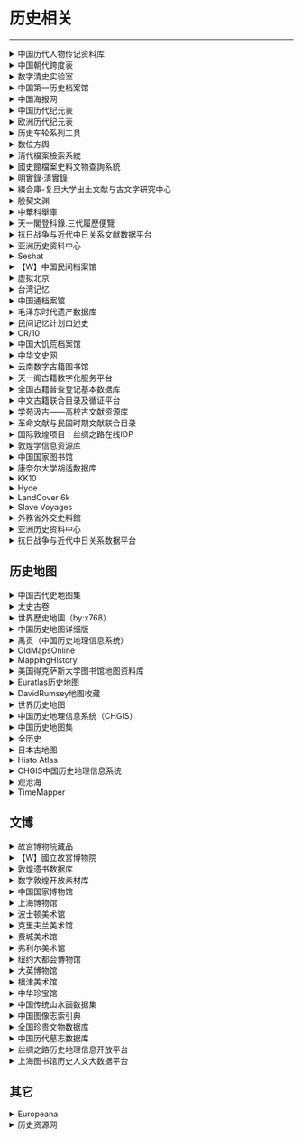# 历史相关

---

<div class="grid">
    <div><details><summary>中国历代人物传记资料库</summary><p>复旦和哈佛合作的历史人物传记数据库。<br/><a href="https://projects.iq.harvard.edu/chinesecbdb" target="_blank" role="button" class="outline">访问网站</a></p></details></div>
    <div><details><summary>中国朝代跨度表</summary><p>网友整理的中国朝代跨度表，是一个Excel文件，需要下载查看。<br/><a href="https://wwpan.lanzoul.com/iyUrT01inj6d" target="_blank" role="button" class="outline">蓝奏云链接</a></p></details></div>
    <div><details><summary>数字清史实验室</summary><p>由教育部人文社科研究基地清史研究所主持，成立于2018年1月14日。实验室致力于清史数据的开发与共享，致力于打造集时空于一体的数据平台。<br/>目前可用的数据库包括：清史专题数据库；中国历史官员量化数据库——清代，缙绅录；清代以来经济史数据<br/><a href="http://39.96.59.69/" target="_blank" role="button" class="outline">访问网站</a></p></details></div>
</div>
<div class="grid">
    <div><details><summary>中国第一历史档案馆</summary><p>有很多可以查的数据，比如可以全文检索《清会典》、《清实录》等书，以及可以查询清朝档案。<br/><a href="http://www.lsdag.com/" target="_blank" role="button" class="outline">访问网站</a></p></details></div>
    <div><details><summary>中国海报网</summary><p>一个收录了超过3050张中国宣传海报的网站，其中包含有关其历史、背景和设计的信息。<br/><a href="https://www.chineseposters.net/" target="_blank" role="button" class="outline">访问网站</a></p></details></div>
    <div><details><summary>中国历代纪元表</summary><p>网友整理的一个中国历代纪元表，很详细。<br/><a href="https://wwpan.lanzoul.com/iutJJ03plxqj" target="_blank" role="button" class="outline">访问网站</a></p></details></div>
</div>
<div class="grid">
    <div><details><summary>欧洲历代纪元表</summary><p>网友整理的一个欧洲历代纪元表，很详细。<br/><a href="https://wwpan.lanzoul.com/ijH9E03plxpi" target="_blank" role="button" class="outline">访问网站</a></p></details></div>
    <div> <details><summary>历史车轮系列工具</summary><p>提供中西历转换器、时光日历、历史长河图、历史卷轴动画、人物生平时间轴、简易历史地图等工具。<br/><a href="https://www.lishichelun.com/wheel" target="_blank" role="button" class="outline">访问网站</a></p></details></div>
    <div><details><summary>数位方舆</summary><p>一个可以找到一些中国历史相关的图片的网站<br/><a href="https://digitalatlas.ascdc.sinica.edu.tw/index.jsp" target="_blank" role="button" class="outline">访问网站</a></p></details></div>
</div>
<div class="grid">
    <div><details><summary>清代檔案檢索系統</summary><p>中华民国国立故宫博物院提供的清代档案检索系统，可以在线检索清代档案<br/><a href="https://qingarchives.npm.edu.tw/" target="_blank" role="button" class="outline">访问网站</a></p></details></div>
    <div><details><summary>國史館檔案史料文物查詢系統</summary><p>中华民国国史馆开发的档案史料文物查询系统，提供了部分民国档案查询调阅<br/><a href=" index.php" target="_blank" role="button" class="outline">访问网站</a></p></details></div>
    <div><details><summary>明實錄·淸實錄</summary><p>韩国人出品的可以全文检索明实录和清实录的网站，需要用繁体检索<br/><a href="https://sillok.history.go.kr/mc/searchResultList.do" target="_blank" role="button" class="outline">访问网站</a></p></details></div>
</div>
<div class="grid">
    <div><details><summary>綴合庫-复旦大学出土文献与古文字研究中心</summary><p>复旦大学出土文献与古文字研究中心研发的“缀玉联珠”甲骨缀合信息库，致力于全面整合甲骨缀合信息，将缀合情况、出处、缀合者等信息汇于一处，冀为学界提供查检之便。目前库内共有缀合信息6500余条，并将持续更新。缀合库坚持开放原则，内置交流反馈功能，使读者与编纂人员得以良性互动。<br/><a href="http://www.fdgwz.org.cn/ZhuiHeLab/Home" target="_blank" role="button" class="outline">访问网站</a></p></details></div>
    <div><details><summary>殷契文渊</summary><p>旨在广集殷墟甲骨文发现一百多年来种种甲骨著录与其论著文献等。具体而言，包括甲骨字形库、甲骨著录库、甲骨文献库、甲骨文知识服务平台，期为甲骨文与甲骨学研习者提供便利。<br/>可以在搜索框直接点击搜索按钮可以查看站点收录的甲骨著录列表，随便点击进入一个列出了该著录下所有的拓片信息，微信扫码后支持高清大图的下载<br/><a href="https://jgw.aynu.edu.cn/ajaxpage/home2.0/index.html" target="_blank" role="button" class="outline">访问网站</a></p></details></div>
    <div><details><summary>中華科舉庫</summary><p>可以查询元、明、清三代的科举数据，需要用繁体中文查询<br/><a href="http://kjk.wenjinguan.com/" target="_blank" role="button" class="outline">访问网站</a></p></details></div>
</div>
<div class="grid">
    <div><details><summary>天一閣登科錄.三代履歷便覽</summary><p>书阁古籍爱好者整理的天一閣登科錄.三代履歷便覽，可以查询三代登科数据，需要下载使用，文件8G左右<br/><a href="
https://new.shuge.org/meet/topic/57003/" target="_blank" role="button" class="outline">访问网站</a></p></details></div>
    <div><details><summary>抗日战争与近代中日关系文献数据平台</summary><p>由中国社会科学院近代史研究所出品，已经上线的晚清民国时期报纸830种，期刊突破2,300种，图书23,000余册，此外还包括图片、音视频等资源，如以图像数据计算，总数已超过1,500万页。只是在线阅览直接打开网站就可以使用，如果准备把资料下载到本地、可以注册一个免费账号（注册满24小时后，每个账号每月可下载2000张图像。<br/><a href="https://www.modernhistory.org.cn/#/" target="_blank" role="button" class="outline">访问网站</a></p></details></div>
    <div><details><summary>亚洲历史资料中心</summary><p>日本在2001年开放出来的一个历史档案库，据说有近3000万页的档案图像资料。<br/><a href="https://www.jacar.archives.go.jp/aj/meta/default" target="_blank" role="button" class="outline">访问网站</a></p></details></div>
</div>
<div class="grid">
    <div><details><summary>Seshat</summary><p>由彼得·图尔钦开发的开放的全球历史数据库<br/><a href="https://seshatdatabank.info/" target="_blank" role="button" class="outline">访问网站</a></p></details></div>
    <div><details><summary>【W】中国民间档案馆</summary><p>该站点致力于提供有关中国人民寻求恢复其国家历史的运动的重要文件、电影、博客和出版物。<br/><a href="https://minjian-danganguan.org/zh" target="_blank" role="button" class="outline">访问网站</a></p></details></div>
    <div><details><summary>虚拟北京</summary><p>该作品集通过使用数字技术、H-GIS 和视觉资料来探索 20 世纪 20 年代至 40 年代北京的历史。该项目的主要视觉资料包括两个摄影集。第一套是西德尼·甘博（Sidney D. Gamble）的作品集，甘博是一名社会学家和传教士，1917 年至 1937 年在中国生活，其工作重点关注北京最贫困的人群。第二批藏品来自德国摄影师海达·莫里森（Hedda Morrison），她从 1933 年开始在中国生活，直到第二次世界大战结束。除了视觉资料外，还有市政府警察局和社会事务局的记录，以及记录城市普通居民日常生活的新闻记录。藏品旨在向观众传达中国普通人的生活方式、传统和习俗。<br/><a href="http://beijing.virtualcities.fr/Presentation/Overview" target="_blank" role="button" class="outline">访问网站</a></p></details></div>
</div>
<div class="grid">
    <div><details><summary>台湾记忆</summary><p>台湾国立中央图书馆创建了这一数字藏书，用于分析和建立与台湾有关的历史文本、图像和其他文献的解释性信息，时间跨度从 18 世纪到 20 世纪。这些文献揭示了 19 世纪日本殖民统治和清朝统治下的台湾社会，以及现代台湾的政治。该藏品目前包含 267,000 多件藏品和 278 万多页图片，有英文和中文两种版本。<br/><a href="https://tm.ncl.edu.tw/index" target="_blank" role="button" class="outline">访问网站</a></p></details></div>
    <div><details><summary>中国通档案馆</summary><p>中国通档案馆由加州州立大学北岭分校的罗伯特·戈斯坦德教授（Robert Gohstand ）于 1996 年建立，目的是保存和宣传 20 世纪初曾在中国居住和工作过的许多其他国家和文化背景的人的遗产。档案包括信件、日记、照片、明信片、书籍、期刊和报纸。藏品有英文版。<br/><a href="https://library.csun.edu/SCA/OldChinaHands" target="_blank" role="button" class="outline">访问网站</a></p></details></div>
    <div><details><summary>毛泽东时代遗产数据库</summary><p>该项目由德国弗莱堡大学的丹尼尔·里斯（Daniel Leese ）指导。该网站包含经过精心整理的数千份有关毛泽东时代遗产问题的文件和图片。除官方文件外，还有内部分发的示范案例集、口述历史访谈记录和其他相关材料。该项目的一个主要目的是研究和展示中国共产党的战略以及毛泽东逝世后重大政策变化带来的社会后果。<br/><a href="https://www.maoistlegacy.de/db/users/login" target="_blank" role="button" class="outline">访问网站</a></p></details></div>
</div>
<div class="grid">
    <div><details><summary>民间记忆计划口述史</summary><p>民间记忆计划口述史的藏品包括 2009 年至 2016 年采访的数字视频记录和书面文件。采访由吴文光在中国北京经营的电影工作室——草场地工作站的相关电影制作人进行，其采访内容均为中国人讲述20 世纪中期中国农村生活，主要是大饥荒期间的经历，也包括土地改革和集体化、大跃进、四清运动和文化大革命。至今已有150 多名青年电影制作人加入了该项目，自 2010 年以来，他们走访了中国各省 的246 个村庄，采访了 1100 多名老年村民。该作品集有中英文两种版本，采访以中文进行。<br/><a href="https://repository.duke.edu/dc/memoryproject" target="_blank" role="button" class="outline">访问网站</a></p></details></div>
    <div><details><summary>CR/10</summary><p>一个实验性口述历史项目。旨在中立地收集普通民众对1966年至1976年历时10年的中国无产阶级文化大革命的真实记忆和印象。访谈征集从2015年12月开始，一直持续至今。到目前为止，匹兹堡大学数字馆藏网站上已发布 121 篇采访。<br/><a href="https://culturalrevolution.pitt.edu/" target="_blank" role="button" class="outline">访问网站</a></p></details></div>
    <div><details><summary>中国大饥荒档案馆</summary><p>该网站建于 2000 年，旨在提供有关大饥荒的中国学术研究成果。该网站拥有宝贵的文献资料，尤其是 2008 年大饥荒 50 周年国际研讨会的文献资料，包括重大事件年表、原始文献以及有关大饥荒的文章。该网站已数年未更新，但仍是研究中国当代史的有用资源。该网站中文版。<br/><a href="https://www.yhcw.net/" target="_blank" role="button" class="outline">访问网站</a></p></details></div>
</div>
<div class="grid">
    <div><details><summary>中华文史网</summary><p>目前主要为清史编纂委员会及其下属部门提供网络信息服务，即时通过网络对外发布项目招标等相关信息。从发展趋势来说，“中华文史网”将努力探索博大精深的中华文明的各个分支，建设成为一个中华学术的网络研究平台。<br/><a href="http://www.historychina.net/" target="_blank" role="button" class="outline">访问网站</a></p></details></div>
    <div><details><summary>云南数字古籍图书馆</summary><p>云南省图书馆是我国馆藏古籍文献较为丰富的图书馆之一，馆藏古籍41万多册，其中善本1600余部2.8万多册，共有126部古籍入选《国家珍贵古籍名录》。该数据库是云南省图书馆建立的古籍数据库，目前收录古籍756部 3233册。<br/><a href="http://msq.ynlib.cn/index.html" target="_blank" role="button" class="outline">访问网站</a></p></details></div>
    <div><details><summary>天一阁古籍数字化服务平台</summary><p>天一阁是我国现存历史最悠久的私家藏书楼，也是世界上最古老的三大家族图书馆之一。天一阁建于明嘉靖四十至四十五年（公元1561—1566年）之间，原为明兵部右侍郎范钦的藏书处。现藏各类古籍近30万卷，其中珍椠善本8万余卷。该数据库现收录各类文献22982种，其中部分提供全文图像。<br/><a href="https://gj.tianyige.com.cn/" target="_blank" role="button" class="outline">访问网站</a></p></details></div>
</div>
<div class="grid">
    <div><details><summary>全国古籍普查登记基本数据库</summary><p>全国古籍普查登记基本数据库”是全国古籍普查工作的重要成果之一。数据库发布的内容主要包括普查编号、索书号、题名、著者、版本、册数、馆藏单位等信息。系统支持用户按照题名、著者、版本、收藏单位、普查编号、索书号等字段进行简单检索（单一字段检索）或高级检索（组合字段检索），支持繁简共检，检索结果可按照普查编号和题名进行排序，同时可按照单位进行导航。国家古籍保护中心将根据普查工作进展，陆续发布古籍普查数据。该数据库累计发布264家单位古籍普查数据825362条7973050册。<br/><a href="http://202.96.31.78/xlsworkbench/publish?tdsourcetag=s_pcqq_aiomsg" target="_blank" role="button" class="outline">访问网站</a></p></details></div>
    <div><details><summary>中文古籍联合目录及循证平台</summary><p>中文古籍联合目录及循证平台是上海图书馆数字人文平台的一个试验型项目，目前收录有1400余家机构的古籍馆藏目录，其中上海图书馆的古籍馆藏、加州柏克莱大学东亚图书馆的中文善本馆藏、哈佛燕京图书馆的中文善本馆藏、澳门大学图书馆的中文古籍馆藏可在线访问部分扫描影像全文。除此之外，还融合了一些在历史上有一定影响的官修目录、史志目录、藏书楼目录、私家目录和版本目录等，辅之以人名、地名、印章、避讳字、刻工等额外规范数据，并将结合即将开发完成的内容分析统计、时空及社会关系分析和可视化工具。该项目旨在藉由分布式云平台技术和关联语义技术，实现各馆现存古籍珍藏的联合查询、规范控制，并提供学者循证版本、考镜流藏之功用，未来希望更多的图书馆携手加入，以嘉惠学林、泽被后人。<br/><a href="https://gj.library.sh.cn/index" target="_blank" role="button" class="outline">访问网站</a></p></details></div>
    <div><details><summary>学苑汲古——高校古文献资源库</summary><p>“学苑汲古——高校古文献资源库”是一个汇集高校古文献资源的数字图书馆，由北京大学、北京师范大学、南京大学、四川大学等高校图书馆先行合力创建。内容不仅包括各参建馆所藏古文献资源的书目记录，而且还配有部分相应的书影或全文图像。各馆并向读者提供一定范围的文献传递服务。该资源库为中国高等教育文献保障系统（CALIS）的特色库项目之一。普通用户可以查看该数据库古籍书目记录的简要和详细显示结果，以及相应图像的缩略图。<br/><a href="http://rbsc.calis.edu.cn:8086/aopac/jsp/indexXyjg.jsp" target="_blank" role="button" class="outline">访问网站</a></p></details></div>
</div>
<div class="grid">
    <div><details><summary>革命文献与民国时期文献联合目录</summary><p>该数据库是革命文献与民国时期文献保护计划建设成果。累计记录一般民国文献385886种，革命文献29372种、报刊14500种。其中部分文献提供全文链接和目录信息。<br/><a href="http://pcpt.nlc.cn/mgwx/historyDoc/connection.action" target="_blank" role="button" class="outline">访问网站</a></p></details></div>
    <div><details><summary>国际敦煌项目：丝绸之路在线IDP</summary><p>IDP是一个开创性的国际性协作项目，目标是使敦煌及丝绸之路东段其他考古遗址出土的写本、绘画、纺织品以及艺术品的信息与图像能在互联网上自由地获取，并通过教育与研究项目鼓励用户利用这些资源。大英图书馆、中国国家图书馆、圣彼得堡东方学研究所、龙谷大学、柏林勃兰登堡科学与人文科学院、敦煌研究院、法国国家图书馆、高丽大学校民族文化研究院等机构为该数据库提供图像。中国国家图书馆是IDP中文网站的建立和维护机构。该数据库目前累计收录567364个图像，其中主要是敦煌文书图像。<br/><a href="http://idp.nlc.cn/" target="_blank" role="button" class="outline">访问网站</a></p></details></div>
    <div><details><summary>敦煌学信息资源库</summary><p>敦煌学信息资源库包含334738条文博类资源，开放资源类型涵盖期刊、硕博士论文、电子书、图书、多媒体资源等。包含多个专题库和数字敦煌虚拟展示平台。其中期刊论文、硕博士论文、图书提供全文下载，电子书提供在线阅读。<br/><a href="http://dh.dha.ac.cn/" target="_blank" role="button" class="outline">访问网站</a></p></details></div>
</div>
<div class="grid">
    <div><details><summary>中国国家图书馆</summary><p>中国国家图书馆将自建资源和大部分外购商业资源放到网站上。实名注册后可远程访问全部自建资源和部分外购资源。自建资源是其资源特色，其中古籍、民国文献等可以免登录访问。<br/><a href="http://read.nlc.cn/user/index" target="_blank" role="button" class="outline">访问网站</a></p></details></div>
     <div><details><summary>康奈尔大学胡适数据库</summary><p>康奈尔大学图书馆的珍本和手稿收藏部保存着与胡适及其生活和工作有关的原始档案材料。<br/><a href="https://rmc.library.cornell.edu/hushih/" target="_blank" role="button" class="outline">访问网站</a></p></details></div>
    <div><details><summary>KK10</summary><p>前工业时代人为土地覆盖变化情况，以年为单位进行提供了1850年（也就是所谓的“前工业时代”）前共计7901年的数据<br/><a href="https://doi.pangaea.de/10.1594/PANGAEA.871369" target="_blank" role="button" class="outline">访问网站</a></p></details></div>
</div>
<div class="grid">
    <div><details><summary>Hyde</summary><p>全球历史环境数据集，自1995年发布1.0版本以来持续在迭代更新，最新的是今年（2023年）发布的3.3版本，时间范围覆盖了公元前1万年至今<br/><a href="https://landuse.sites.uu.nl/hyde-project/" target="_blank" role="button" class="outline">访问网站</a></p></details></div>
    <div><details><summary>LandCover 6k</summary><p>向气候建模界提供有关过去土地利用的信息，包括：基于花粉的土地覆盖变化定量估计，即植物功能类型和三种土地覆盖类型（即夏绿树、常绿树和开阔地）的 m2/m2；关于主要土地利用类型和与全球进程相关的相关可量化变量的考古/历史信息。在其主页上可以找到更多关于此类研究的信息<br/><a href="https://pastglobalchanges.org/science/wg/former/landcover6k/intro" target="_blank" role="button" class="outline">访问网站</a></p></details></div>
    <div><details><summary>Slave Voyages</summary><p>奴隶贸易航线数据集<br/><a href="https://www.slavevoyages.org/" target="_blank" role="button" class="outline">访问网站</a></p></details></div>
</div>
<div class="grid">
    <div><details><summary>外務省外交史料館</summary><p>外交档案馆是外务省的官方档案馆，保存着江户时代末期以来的日本外交历史资料，并向所有人开放。整理出版外交史料，展示《日美友好通商条约》等珍贵条约及史料，出版并数字化发行主要外交史料汇编印刷版《日本外交文献》从明治时代开始，我们就在做请放心使用。<br/><a href="https://www.mofa.go.jp/mofaj/annai/honsho/shiryo/index.html" target="_blank" role="button" class="outline">访问网站</a></p></details></div>
    <div><details><summary>亚洲历史资料中心</summary><p>本中心由国立公文书馆、外务省外交史料馆、防卫省防卫研究所提供的亚洲历史资料（近现代日本与亚洲近邻各国相关的资料）的数字化版本建立数据库，通过互联网公开。<br/><a href="https://www.jacar.go.jp/chinese/" target="_blank" role="button" class="outline">访问网站</a></p></details></div>
    <div><details><summary>抗日战争与近代中日关系数据平台</summary><p>社科院建，中文<br/><a href="https://www.modernhistory.org.cn/" target="_blank" role="button" class="outline">访问网站</a></p></details></div>
</div>

## 历史地图

<div class="grid">
    <div><details><summary>中国古代史地图集</summary><p>由郭刚教授整理的中国古代地图，内容比较少。<br/><a href="https://home.olemiss.edu/~gg/hstrymap/lishidit.htm" target="_blank" role="button" class="outline">访问网站</a></p></details></div>
    <div><details><summary>太史古卷</summary><p>在线的中国历史地图（用现代地图渲染的），支持每年的郡县标记和查询。拖动滑块和直接输入数字就可以看到相应年份的郡县地图。而且还支持了年号和在位时间的搜索和索引。<br/><a href="https://hisgeomap.com/" target="_blank" role="button" class="outline">访问网站</a></p></details></div>
    <div><details><summary>世界歷史地圖（by:x768）</summary><p>有中文、英文、日文三种语言；时间从公元前4000年开始，最新更新到了2014年；除了表明一个时期的全球势力分布，还表明了该势力的统治者。原作者提供的是离线版本，本站自行维护了一个在线版本，但功能残缺，请自行选择。<br/><a href="http://x768.com/w/twha.zh-hant" target="_blank" role="button" class="outline">离线版本</a><br/><a href="https://mmo.rth.app/" target="_blank" role="button" class="outline">在线版本</a></p></details></div>
</div>
<div class="grid">
    <div><details><summary>中国历史地图详细版</summary><p>涵盖了中国重大历史事件导致的地图疆域的变化，文件较大，以百度网盘的形式提供，下载后离线使用。<br/><a href="https://pan.baidu.com/s/1mgKFhB6" target="_blank" role="button" class="outline">网盘链接</a></p></details></div>
    <div><details><summary>禹贡（中国历史地理信息系统）</summary><p>复旦大学和哈佛合作开发的一个历史地图系统，实测在线版好像有一些问题，建议下载使用。<br/><a href="http://yugong.fudan.edu.cn/views/chgis_index.php" target="_blank" role="button" class="outline">访问网站</a></p></details></div>
    <div><details><summary>OldMapsOnline</summary><p>在线旧地图查询，有一个似乎很高级的查找系统。（英文）<br/><a href="https://www.oldmapsonline.org/" target="_blank" role="button" class="outline">访问网站</a></p></details></div>
</div>
<div class="grid">
    <div><details><summary>MappingHistory</summary><p>按各大洲分类，可以选择不同的历史时期时间段进入子页面，子页面还能播放动画展示地图变化情况的历史地图网站。（英文，没有亚洲部分）<br/><a href="https://mappinghistory.uoregon.edu/english/index.html" target="_blank" role="button" class="outline">访问网站</a></p></details></div>
    <div><details><summary>美国得克萨斯大学图书馆地图资料库</summary><p>分类收集了世界各国各时期的地图，20世纪以后的地图绝大多数都由中央情报局提供。<br/><a href="https://maps.lib.utexas.edu/maps/" target="_blank" role="button" class="outline">访问网站</a></p></details></div>
    <div><details><summary>Euratlas历史地图</summary><p>主要收集了欧洲、中东、古罗马和世界地图。（英文）<br/><a href="https://www.euratlas.net/history/index.html" target="_blank" role="button" class="outline">访问网站</a></p></details></div>
</div>
<div class="grid">
    <div><details><summary>DavidRumsey地图收藏</summary><p>一个地图收集网站，看起来挺高端的。（英文）<br/><a href="https://www.davidrumsey.com/" target="_blank" role="button" class="outline">访问网站</a></p></details></div>
    <div><details><summary>世界历史地图</summary><p>外国网友们自行绘制的世界历史地图。（英文）<br/><a href="https://www.worldhistorymaps.info/" target="_blank" role="button" class="outline">访问网站</a></p></details></div>
    <div><details><summary>中国历史地理信息系统（CHGIS）</summary><p>一个免费的中国朝代地名和历史行政单位数据库。（需要下载使用，但提供了在线查询入口）<br/><a href="http://chgis.fas.harvard.edu/" target="_blank" role="button" class="outline">访问网站</a><br/><a href="https://sites.fas.harvard.edu/~chgis/search/" target="_blank" role="button" class="outline">在线查询入口</a></p></details></div>
</div>
<div class="grid">
    <div><details><summary>中国历史地图集</summary><p>谭其骧先生主编的《中国历史地图集》的扫描版本（是一个压缩包，下载解压后使用），如果此链接失效，这套图书也可以在Zlibrary上找到。<br/><a href="https://drive.b-hu.org/Index/%E4%B8%AD%E5%9B%BD%E5%8E%86%E5%8F%B2%E5%9C%B0%E5%9B%BE%E9%9B%86.rar" target="_blank" role="button" class="outline">点击下载</a></p></details></div>
    <div><details><summary>全历史</summary><p>一个可以很方便的查询时空地图和人物关系图谱的网站，也有app<br/><a href="https://www.allhistory.com/" target="_blank" role="button" class="outline">访问网站</a></p></details></div>
    <div><details><summary>日本古地图</summary><p>日本地理空间信息局收集和保存旧地图等，作为历史、文化和学术研究的资料。<br/><a href="https://kochizu.gsi.go.jp/" target="_blank" role="button" class="outline">访问网站</a></p></details></div>
</div>
<div class="grid">
    <div><details><summary>Histo Atlas</summary><p>一个开源的提供历史地图的在线编辑、分享的网站。站点同时提供了geojson格式的数据下载，可以下载后在类似QGIS这类软件上再做二次加工<br/><a href="http://histoatlas.org/" target="_blank" role="button" class="outline">访问网站</a><br/><a href="https://github.com/shevekk/Historical-Atlas" target="_blank" role="button" class="outline">项目地址</a></p></details></div>
    <div><details><summary>CHGIS中国历史地理信息系统</summary><p>一个免费的中国历代地名和历史行政单位数据库，为研究人员提供了一个基础 GIS 平台，用于空间分析或将中国的历史划分可视化为数字地图。<br/><a href="https://chgis.fas.harvard.edu/" target="_blank" role="button" class="outline">访问网站</a></p></details></div>
    <div><details><summary>观沧海</summary><p>观沧海是一个2015年上线，由志愿者开放运营，提供地图制作分享服务的公益网站，也有开源项目。其运营有网站“地图书”<br/><a href="https://www.ageeye.cn/" target="_blank" role="button" class="outline">访问网站</a><br/><a href="https://gitee.com/ageeye/ageeye.cn" target="_blank" role="button" class="outline">仓库地址</a></p></details></div>
</div>
<div class="grid">
    <div><details><summary>TimeMapper</summary><p>一个可以把地图和时间线结合起来的网站，对于研究古代战争很方便，支持自定义。<br/><a href="https://timemapper.okfnlabs.org/" target="_blank" role="button" class="outline">访问网站</a><br/><a href="https://github.com/okfn/timemapper" target="_blank" role="button" class="outline">项目地址</a><br/><a href="https://mp.weixin.qq.com/s/8ianrDwfBp6TMOx5HZADAQ" target="_blank" role="button" class="outline">使用教程</a></p></details></div>
    <div> </div>
    <div> </div>
</div>

## 文博

<div class="grid">
    <div><details><summary>故宫博物院藏品</summary><p>包括藏品总目、数字文物库、故宫名画记三个板块，可以检索到文物的基本信息和图片，收录了8万多件文物<br/><a href="https://www.dpm.org.cn/explore/collections.html" target="_blank" role="button" class="outline">访问网站</a></p></details></div>
    <div><details><summary>【W】國立故宮博物院</summary><p>中华民国国立故宫博物院出品，可以查询故宫典藏资料、清代档案、国图文献等<br/><a href="https://www.npm.gov.tw/" target="_blank" role="button" class="outline">访问网站</a></p></details></div>
    <div><details><summary>敦煌遗书数据库</summary><p>由敦煌研究所开发的数据库系统，可以查询到敦煌文书的高清图片和对应的文字内容<br/><a href="https://dhyssjk.dha.ac.cn/dbc_ys/" target="_blank" role="button" class="outline">访问网站</a></p></details></div>
</div>
<div class="grid">
    <div><details><summary>数字敦煌开放素材库</summary><p>一个可以查询敦煌文物数字化的网站，游客可以对素材库内容进行浏览，但是图片清晰度有限；注册账号可以在线查看素材库的所有高清资源；如果要对资源进行下载则需要进行账号实名（通过身份证号+手机验证码验证即可）<br/><a href="https://ip.e-dunhuang.com/" target="_blank" role="button" class="outline">访问网站</a></p></details></div>
    <div><details><summary>中国国家博物馆</summary><p>中国国家博物馆的官方网站，在上面也能找到一些文物图片，馆藏画作的数字化程度都很高，在确定为其藏品的前提下通过名称搜索就好了<br/><a href="https://www.chnmuseum.cn/" target="_blank" role="button" class="outline">访问网站</a></p></details></div>
    <div><details><summary>上海博物馆</summary><p>上海博物馆也有一个数字文物库，查询很方便<br/><a href="https://www.shanghaimuseum.net/mu/frontend/pg/index" target="_blank" role="button" class="outline">访问网站</a></p></details></div>
</div>
<div class="grid">
    <div><details><summary>波士顿美术馆</summary><p><a href="https://www.mfa.org/collections" target="_blank" role="button" class="outline">访问网站</a></p></details></div>
    <div><details><summary>克里夫兰美术馆</summary><p><a href="http://www.clevelandart.org/art/collection/search" target="_blank" role="button" class="outline">访问网站</a></p></details></div>
    <div><details><summary>费城美术馆</summary><p><a href="ttps://philamuseum.org/search" target="_blank" role="button" class="outline">访问网站</a></p></details></div>
</div>
<div class="grid">
    <div><details><summary>弗利尔美术馆</summary><p><a href="https://asia-archive.si.edu/collections/" target="_blank" role="button" class="outline">访问网站</a></p></details></div>
    <div><details><summary>纽约大都会博物馆</summary><p><a href="https://www.metmuseum.org/art/collection" target="_blank" role="button" class="outline">访问网站</a></p></details></div>
    <div><details><summary>大英博物馆</summary><p><a href="https://www.britishmuseum.org/collection" target="_blank" role="button" class="outline">访问网站</a></p></details></div>
</div>
<div class="grid">
    <div><details><summary>根津美术馆</summary><p><a href="https://www.nezu-muse.or.jp/" target="_blank" role="button" class="outline">访问网站</a></p></details></div>
    <div><details><summary>中华珍宝馆</summary><p>绝大部分馆藏博物馆的公开资源在这里都可以找到，图像清晰度有的时候甚至比馆藏博物馆提供的还要好，并且查看无需登录，不过也有部分画作属于VIP资源，这类画作在标题名旁边会有一个小金钱符号<br/><a href="https://g2.ltfc.net/home" target="_blank" role="button" class="outline">访问网站</a></p></details></div>
    <div><details><summary>中国传统山水画数据集</summary><p>WACV 2021 论文使用的数据集：“使用生成对抗网络进行端到端的中国山水画创作”<br/><a href="https://github.com/alicex2020/Chinese-Landscape-Painting-Dataset" target="_blank" role="button" class="outline">项目地址</a></p></details></div>
</div>
<div class="grid">
    <div><details><summary>中国图像志索引典</summary><p>所谓的「索引」，就是提取识别出来画作中的物体，可以根据单项进行过滤查看，方便进行探索式浏览。<br/><a href="https://chineseiconography.org/search/" target="_blank" role="button" class="outline">访问网站</a></p></details></div>
    <div><details><summary>全国珍贵文物数据库</summary><p>该数据库包含全国博物馆馆藏数据2354373条。提供相关文物类别、年代、名称、收藏单位等信息。<br/><a href="http://gl.ncha.gov.cn/#/Industry/Collection-Collection?title=%E5%85%A8%E5%9B%BD%E7%8F%8D%E8%B4%B5%E6%96%87%E7%89%A9%E6%95%B0%E6%8D%AE%E5%BA%93" target="_blank" role="button" class="outline">访问网站</a></p></details></div>
    <div><details><summary>中国历代墓志数据库</summary><p>由浙江大学图书馆古籍碑帖研究与保护中心建设，收录各类型金石拓片19730件，部分有高清图像。<br/><a href="http://csid.zju.edu.cn/tomb/#" target="_blank" role="button" class="outline">访问网站</a></p></details></div>
</div>
<div class="grid">
    <div><details><summary>丝绸之路历史地理信息开放平台</summary><p>丝绸之路历史地理开放平台是受国家社科重大项目与国家文化产业发展专项资金共同支持的科研项目。该平台响应习近平总书记“一带一路”建设号召，由首都师范大学历史地理研究中心张萍教授牵头，汇聚学界历史地理信息建设学者，共同研制开发。基于空间信息技术及其他相关信息技术，结合传统的历史学、考古学等方法，针对丝绸之路沿线的环境、民族、经济、交通、文化等要素进行空间定位，重点针对汉、唐、明、清丝绸之路经济带的兴起、发展和逐渐衰落，结合相应的历史文献资料、考古信息及遥感影像数据等资料，利用GIS技术，构建2000年丝绸之路沿线时空数据库。<br/><a href="http://www.srhgis.com/" target="_blank" role="button" class="outline">访问网站</a></p></details></div>
    <div><details><summary>上海图书馆历史人文大数据平台</summary><p>上海图书馆历史人文大数据平台旨在利用数字人文方法和技术将其馆藏历史人文资源整合起来，实现资源、数据、知识的统一管理和服务，支持数字人文的典型研究范式和应用场景。当前版本基于上述长期目标进行了初步的探索截止到2020年10月，已整合近代报纸510余种、篇目140760余种、广告44210余条、图片20张；期刊8种、篇目30余种、图片16张；近代图书124400余种；家谱71820余种；古籍602450余种；盛档15万余件；红色文献8500余种。以及1332440余人物和7480余事件。本平台为“Demo”（演示）版本。<br/><a href="https://dhc.library.sh.cn/" target="_blank" role="button" class="outline">访问网站</a></p></details></div>
    <div> </div>
</div>

## 其它

<div class="grid">
    <div><details><summary>Europeana</summary><p>一个免费数字图书馆，整合了欧洲各图书馆、博物馆至少四百万笔的数字资源，影像、地图、照片、电子书、报纸、影片，3D等均有。网页以英文为主（有欧洲各语种可选择）<br/><a href="https://www.europeana.eu/en" target="_blank" role="button" class="outline">访问网站</a></p></details></div>
    <div><details><summary>历史资源网</summary><p>香港中文大学教育学院的历史网站，有一些历史资料<br/><a href="https://www.fed.cuhk.edu.hk/history/" target="_blank" role="button" class="outline">访问网站</a></p></details></div>
    <div> </div>
</div>